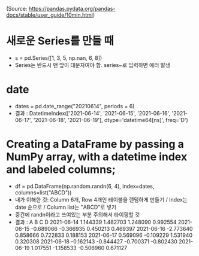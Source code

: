 (Source: https://pandas.pydata.org/pandas-docs/stable/user_guide/10min.html)

# 새로운 Series를 만들 때
 - s = pd.Series([1, 3, 5, np.nan, 6, 8])
 - Series는 반드시 맨 앞이 대문자여야 함. series~로 입력하면 에러 발생

# date
 - dates = pd.date_range("20210614", periods = 6)
 - 결과 : 
   DatetimeIndex(['2021-06-14', '2021-06-15', '2021-06-16', '2021-06-17',
               '2021-06-18', '2021-06-19'],
              dtype='datetime64[ns]', freq='D')

# Creating a DataFrame by passing a NumPy array, with a datetime index and labeled columns;
 - df = pd.DataFrame(np.random.randn(6, 4), index=dates, columns=list("ABCD"))
 - 내가 이해한 것: Column 6개, Row 4개인 테이블을 랜덤하게 만들기 / Index는 date 순으로 / Column list는 "ABCD"로 넣기
 - 중간에 randn이라고 쓰여있는 부분 주의해서 타이핑할 것
 - 결과 : 
    A	B	C	D
    2021-06-14	1.144339	1.482703	1.248090	0.992554
    2021-06-15	-0.689066	-0.366935	0.450213	0.469397
    2021-06-16	-2.773640	0.858666	0.722833	0.188153
    2021-06-17	0.569096	-0.109229	1.531940	0.320308
    2021-06-18	-0.162143	-0.844427	-0.700371	-0.802430
    2021-06-19	1.017551	-1.158533	-0.506960	0.671127
    





















